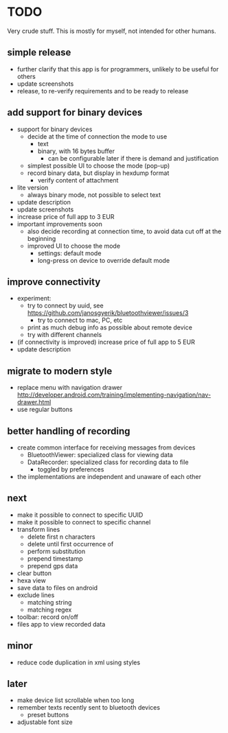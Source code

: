 TODO
====

Very crude stuff. This is mostly for myself, not intended for other humans.

simple release
--------------

- further clarify that this app is for programmers, unlikely to be useful for others
- update screenshots
- release, to re-verify requirements and to be ready to release

add support for binary devices
------------------------------

- support for binary devices
    - decide at the time of connection the mode to use
        - text
        - binary, with 16 bytes buffer
            - can be configurable later if there is demand and justification
    - simplest possible UI to choose the mode (pop-up)
    - record binary data, but display in hexdump format
        - verify content of attachment
- lite version
    - always binary mode, not possible to select text
- update description
- update screenshots
- increase price of full app to 3 EUR
- important improvements soon
    - also decide recording at connection time, to avoid data cut off at the beginning
    - improved UI to choose the mode
        - settings: default mode
        - long-press on device to override default mode

improve connectivity
--------------------

- experiment:
    - try to connect by uuid, see https://github.com/janosgyerik/bluetoothviewer/issues/3
        - try to connect to mac, PC, etc
    - print as much debug info as possible about remote device
    - try with different channels
- (if connectivity is improved) increase price of full app to 5 EUR
- update description

migrate to modern style
-----------------------

- replace menu with navigation drawer http://developer.android.com/training/implementing-navigation/nav-drawer.html
- use regular buttons

better handling of recording
----------------------------

- create common interface for receiving messages from devices
    - BluetoothViewer: specialized class for viewing data
    - DataRecorder: specialized class for recording data to file
        - toggled by preferences
- the implementations are independent and unaware of each other

next
----

- make it possible to connect to specific UUID
- make it possible to connect to specific channel
- transform lines
    - delete first n characters
    - delete until first occurrence of
    - perform substitution
    - prepend timestamp
    - prepend gps data
- clear button
- hexa view
- save data to files on android
- exclude lines
    - matching string
    - matching regex
- toolbar: record on/off
- files app to view recorded data

minor
-----

- reduce code duplication in xml using styles

later
-----

- make device list scrollable when too long
- remember texts recently sent to bluetooth devices
    - preset buttons
- adjustable font size
